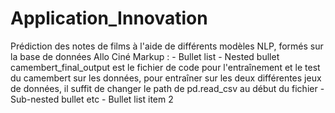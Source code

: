 # Application_Innovation
Prédiction des notes de films à l'aide de différents modèles NLP, formés sur la base de données Allo Ciné
 Markup : - Bullet list
              - Nested bullet
              camembert_final_output est le fichier de code pour l'entraînement et le test du camembert sur les données, pour entraîner sur les deux    différentes jeux de données, il suffit de changer le path de pd.read_csv au début du fichier
                  - Sub-nested bullet etc
          - Bullet list item 2 
